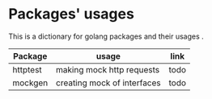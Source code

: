 # Packages' usages

This is a dictionary for golang packages and their 
usages . 

| Package  | usage                       | link |
|----------|-----------------------------|------|
| httptest | making mock http requests   | todo |
| mockgen  | creating mock of interfaces | todo |